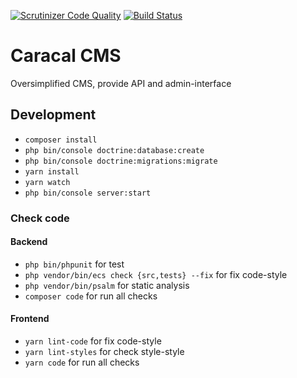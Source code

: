 [![Scrutinizer Code Quality](https://scrutinizer-ci.com/g/igorkamyshev/caracal-cms/badges/quality-score.png?b=master)](https://scrutinizer-ci.com/g/igorkamyshev/caracal-cms/?branch=master)
[![Build Status](https://travis-ci.org/igorkamyshev/caracal-cms.svg?branch=master)](https://travis-ci.org/igorkamyshev/caracal-cms)

# Caracal CMS

Oversimplified CMS, provide API and admin-interface

## Development

+ `composer install`
+ `php bin/console doctrine:database:create`
+ `php bin/console doctrine:migrations:migrate`
+ `yarn install`
+ `yarn watch`
+ `php bin/console server:start`

### Check code

#### Backend

+ `php bin/phpunit` for test
+ `php vendor/bin/ecs check {src,tests} --fix` for fix code-style
+ `php vendor/bin/psalm` for static analysis
+ `composer code` for run all checks

#### Frontend

+ `yarn lint-code` for fix code-style
+ `yarn lint-styles` for check style-style
+ `yarn code` for run all checks
